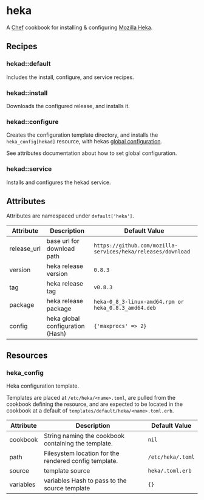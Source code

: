 # heka

A [Chef][chef] cookbook for installing & configuring [Mozilla Heka][docs].

## Recipes

### hekad::default

Includes the install, configure, and service recipes.

### hekad::install

Downloads the configured release, and installs it.

### hekad::configure

Creates the configuration template directory, and installs the
`heka_config[hekad]` resource, with hekas [global configuration][gc].

See attributes documentation about how to set global configuration.

### hekad::service

Installs and configures the hekad service.

## Attributes

Attributes are namespaced under `default['heka']`.

<table>
  <thead>
    <tr>
      <th>Attribute</th>
      <th>Description</th>
      <th>Default Value</th>
    </tr>
  </thead>
  <tbody>
    <tr>
      <td>release_url</td>
      <td>
        base url for download path
      </td>
      <td><code>https://github.com/mozilla-services/heka/releases/download</code></td>
    </tr>
    <tr>
      <td>version</td>
      <td>
        heka release version
      </td>
      <td><code>0.8.3</code></td>
    </tr>
    <tr>
      <td>tag</td>
      <td>
        heka release tag
      </td>
      <td><code>v0.8.3</code></td>
    </tr>
    <tr>
      <td>package</td>
      <td>
        heka release package
      </td>
      <td><code>heka-0_8_3-linux-amd64.rpm or heka_0.8.3_amd64.deb</code></td>
    </tr>
    <tr>
      <td>config</td>
      <td>
        heka global configuration (Hash)
      </td>
      <td><code>{'maxprocs' => 2}</code></td>
    </tr>
  </tbody>
</table>

## Resources

### heka_config

Heka configuration template.

Templates are placed at `/etc/heka/<name>.toml`, are pulled from the cookbook
defining the resource, and are expected to be located in the cookbook at
a default of `templates/default/heka/<name>.toml.erb`.

<table>
  <thead>
    <tr>
      <th>Attribute</th>
      <th>Description</th>
      <th>Default Value</th>
    </tr>
  </thead>
  <tbody>
    <tr>
      <td>cookbook</td>
      <td>
        String naming the cookbook containing the template.
      </td>
      <td><code>nil</code></td>
    </tr>
    <tr>
      <td>path</td>
      <td>
        Filesystem location for the rendered config template.
      </td>
      <td><code>/etc/heka/<name>.toml</code></td>
    </tr>
    <tr>
      <td>source</td>
      <td>
        template source
      </td>
      <td><code>heka/<name>.toml.erb</code></td>
    </tr>
    <tr>
      <td>variables</td>
      <td>
        variables Hash to pass to the source template
      </td>
      <td><code>{}</code></td>
    </tr>
  </tbody>
</table>

[chef]: https://www.chef.io/
[docs]: http://hekad.readthedocs.org/
[gc]: http://hekad.readthedocs.org/en/latest/config/index.html#global-configuration-options
